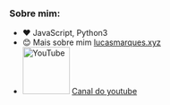 ### Sobre mim:
- :heart: JavaScript, Python3
- 😊 Mais sobre mim <a href="https://lucasmarques.xyz" target="_black">lucasmarques.xyz</a>
- <img width="84" src="https://upload.wikimedia.org/wikipedia/commons/e/ef/Youtube_logo.png" alt="YouTube"> <a href="https://www.youtube.com/channel/UCmLigJ8NtSrrVwgitwks04Q">Canal do youtube</a>
